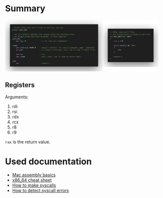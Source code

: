# Summary

![Comparison of nasm and C str_len](examples/comparison_str_len.png)

## Registers

Arguments:
1. rdi
2. rsi
3. rdx
4. rcx
5. r8
6. r9

`rax` is the return value.

# Used documentation

* [Mac assembly basics](http://www.idryman.org/blog/2014/12/02/writing-64-bit-assembly-on-mac-os-x/)
* [x86_64 cheat sheet](https://www.cs.uaf.edu/2017/fall/cs301/reference/x86_64.html)
* [How to make syscalls](https://stackoverflow.com/q/47834513/13279557)
* [How to detect syscall errors](https://stackoverflow.com/a/47836054/13279557)

